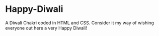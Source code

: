 # Happy-Diwali
A Diwali Chakri coded in HTML and CSS. Consider it my way of wishing everyone out here a very Happy Diwali!
